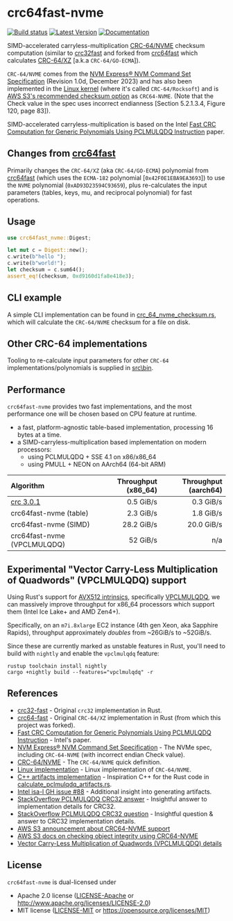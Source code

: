 crc64fast-nvme
=========

[![Build status](https://github.com/awesomized/crc64fast-nvme/workflows/Rust/badge.svg)](https://github.com/awesomized/crc64fast-nvme/actions?query=workflow%3ARust)
[![Latest Version](https://img.shields.io/crates/v/crc64fast-nvme.svg)](https://crates.io/crates/crc64fast-nvme)
[![Documentation](https://img.shields.io/badge/api-rustdoc-blue.svg)](https://docs.rs/crc64fast-nvme)

SIMD-accelerated carryless-multiplication [CRC-64/NVME](https://reveng.sourceforge.io/crc-catalogue/all.htm#crc.cat.crc-64-nvme) checksum computation
(similar to [crc32fast](https://crates.io/crates/crc32fast) and forked from [crc64fast](https://github.com/tikv/crc64fast) which calculates [CRC-64/XZ](https://reveng.sourceforge.io/crc-catalogue/all.htm#crc.cat.crc-64-xz) [a.k.a `CRC-64/GO-ECMA`]).

`CRC-64/NVME` comes from the [NVM Express® NVM Command Set Specification](https://nvmexpress.org/wp-content/uploads/NVM-Express-NVM-Command-Set-Specification-1.0d-2023.12.28-Ratified.pdf) (Revision 1.0d, December 2023) and has also been implemented in the [Linux kernel](https://github.com/torvalds/linux/blob/786c8248dbd33a5a7a07f7c6e55a7bfc68d2ca48/lib/crc64.c#L66-L73) (where it's called `CRC-64/Rocksoft`) and is [AWS S3's recommended checksum option](https://docs.aws.amazon.com/AmazonS3/latest/userguide/checking-object-integrity.html) as `CRC64-NVME`. (Note that the Check value in the spec uses incorrect endianness [Section 5.2.1.3.4, Figure 120, page 83]).

SIMD-accelerated carryless-multiplication is based on the Intel [Fast CRC Computation for Generic Polynomials Using PCLMULQDQ Instruction](https://web.archive.org/web/20131224125630/https://www.intel.com/content/dam/www/public/us/en/documents/white-papers/fast-crc-computation-generic-polynomials-pclmulqdq-paper.pdf) paper.

## Changes from [crc64fast](https://github.com/tikv/crc64fast)

Primarily changes the `CRC-64/XZ` (aka `CRC-64/GO-ECMA`) polynomial from [crc64fast](https://github.com/tikv/crc64fast) (which uses the `ECMA-182` polynomial [`0x42F0E1EBA9EA3693`]) to use the `NVME` polynomial (`0xAD93D23594C93659`), plus re-calculates the input parameters (tables, keys, mu, and reciprocal polynomial) for fast operations.

## Usage

```rust
use crc64fast_nvme::Digest;

let mut c = Digest::new();
c.write(b"hello ");
c.write(b"world!");
let checksum = c.sum64();
assert_eq!(checksum, 0xd9160d1fa8e418e3);
```

## CLI example
A simple CLI implementation can be found in [crc_64_nvme_checksum.rs](src\bin\crc_64_nvme_checksum.rs), which will calculate the `CRC-64/NVME` checksum for a file on disk.

## Other CRC-64 implementations
Tooling to re-calculate input parameters for other `CRC-64` implementations/polynomials is supplied in [src\bin](src\bin).

## Performance

`crc64fast-nvme` provides two fast implementations, and the most performance one will
be chosen based on CPU feature at runtime.

* a fast, platform-agnostic table-based implementation, processing 16 bytes at a time.
* a SIMD-carryless-multiplication based implementation on modern processors:
    * using PCLMULQDQ + SSE 4.1 on x86/x86_64
    * using PMULL + NEON on AArch64 (64-bit ARM)

| Algorithm                   | Throughput (x86_64) | Throughput (aarch64) |
|:----------------------------|--------------------:|---------------------:|
| [crc 3.0.1]                 |           0.5 GiB/s |            0.3 GiB/s |
| crc64fast-nvme (table)      |           2.3 GiB/s |            1.8 GiB/s |
| crc64fast-nvme (SIMD)       |          28.2 GiB/s |           20.0 GiB/s |
| crc64fast-nvme (VPCLMULQDQ) |            52 GiB/s |                 n/a  |

[crc 3.0.1]: https://docs.rs/crc/3.0.1/crc/index.html

## Experimental "Vector Carry-Less Multiplication of Quadwords" (VPCLMULQDQ) support

Using Rust's support for [AVX512 intrinsics](https://github.com/rust-lang/rust/issues/111137), specifically [VPCLMULQDQ](https://doc.rust-lang.org/src/core/stdarch/crates/core_arch/src/x86/vpclmulqdq.rs.html), we can massively improve throughput for x86_64 processors which support them (Intel Ice Lake+ and AMD Zen4+).

Specifically, on an `m7i.8xlarge` EC2 instance (4th gen Xeon, aka Sapphire Rapids), throughput approximately _doubles_ from ~26GiB/s to ~52GiB/s.

Since these are currently marked as unstable features in Rust, you'll need to build with `nightly` and enable the `vpclmulqdq` feature:

``` 
rustup toolchain install nightly
cargo +nightly build --features="vpclmulqdq" -r
```

## References

* [crc32-fast](https://crates.io/crates/crc32fast) - Original `crc32` implementation in Rust.
* [crc64-fast](https://github.com/tikv/crc64fast) - Original `CRC-64/XZ` implementation in Rust (from which this project was forked).
* [Fast CRC Computation for Generic Polynomials Using PCLMULQDQ Instruction](https://web.archive.org/web/20131224125630/https://www.intel.com/content/dam/www/public/us/en/documents/white-papers/fast-crc-computation-generic-polynomials-pclmulqdq-paper.pdf) - Intel's paper.
* [NVM Express® NVM Command Set Specification](https://nvmexpress.org/wp-content/uploads/NVM-Express-NVM-Command-Set-Specification-1.0d-2023.12.28-Ratified.pdf) - The NVMe spec, including `CRC-64-NVME` (with incorrect endian Check value).
* [CRC-64/NVME](https://reveng.sourceforge.io/crc-catalogue/all.htm#crc.cat.crc-64-nvme) - The `CRC-64/NVME` quick definition.
* [Linux implementation](https://github.com/torvalds/linux/blob/786c8248dbd33a5a7a07f7c6e55a7bfc68d2ca48/lib/crc64.c) - Linux implementation of `CRC-64/NVME`.
* [C++ artifacts implementation](https://github.com/jeffareid/crc/blob/master/crc64r/crc64rg.cpp) - Inspiration C++ for the Rust code in [calculate_pclmulqdq_artifacts.rs](src\bin\calculate_pclmulqdq_artifacts.rs).
* [Intel isa-l GH issue #88](https://github.com/intel/isa-l/issues/88) - Additional insight into generating artifacts.
* [StackOverflow PCLMULQDQ CRC32 answer](https://stackoverflow.com/questions/71328336/fast-crc-with-pclmulqdq-not-reflected/71329114#71329114) - Insightful answer to implementation details for CRC32.
* [StackOverflow PCLMULQDQ CRC32 question](https://stackoverflow.com/questions/21171733/calculating-constants-for-crc32-using-pclmulqdq) - Insightful question & answer to CRC32 implementation details.
* [AWS S3 announcement about CRC64-NVME support](https://aws.amazon.com/blogs/aws/introducing-default-data-integrity-protections-for-new-objects-in-amazon-s3/)
* [AWS S3 docs on checking object integrity using CRC64-NVME](https://docs.aws.amazon.com/AmazonS3/latest/userguide/checking-object-integrity.html)
* [Vector Carry-Less Multiplication of Quadwords (VPCLMULQDQ) details](https://en.wikichip.org/wiki/x86/vpclmulqdq)

## License

`crc64fast-nvme` is dual-licensed under

* Apache 2.0 license ([LICENSE-Apache](./LICENSE-Apache) or <http://www.apache.org/licenses/LICENSE-2.0>)
* MIT license ([LICENSE-MIT](./LICENSE-MIT) or <https://opensource.org/licenses/MIT>)
